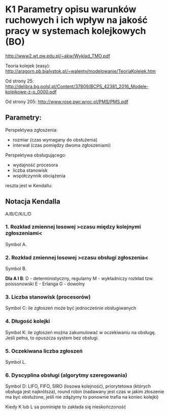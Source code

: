 # K1 Parametry opisu warunków ruchowych i ich wpływ na jakość pracy w systemach kolejkowych (BO)

http://www2.wt.pw.edu.pl/~akw/Wyklad_TMO.pdf

Teoria kolejek (easy): http://aragorn.pb.bialystok.pl/~walenty/modelowanie/TeoriaKolejek.htm

Od strony 25: http://delibra.bg.polsl.pl/Content/37809/BCPS_42381_2016_Modele-kolejkowe-z-o_0000.pdf

Od strony 205: http://www.rose.pwr.wroc.pl/PMS/PMS.pdf

## Parametry:

Perspektywa zgłoszenia:
- rozmiar (czas wymagany do obsłużenia)
- interwał (czas pomiędzy dwoma zgłoszeniami)

Perspektywa obsługującego:
- wydajność procesora
- liczba stanowisk
- współczynnik obciążenia

reszta jest w Kendallu:

## Notacja Kendalla
A/B/C/K/L/D

### 1. Rozkład zmiennej losowej >czasu między kolejnymi zgłoszeniami<
Symbol A. 

### 2. Rozkład zmiennej losowej >czasu obsługi zgłoszenia<
Symbol B.

**Dla A I B**:
D - deterministyczny, regularny
M - wykładniczy rozkład tzw. poissonowski 
E - Erlanga
G - dowolny

### 3. Liczba stanowisk (procesorów)
Symbol C: ile zgłoszeń może być jednocześnie obsługiwanych

### 4. Długość kolejki
Symbol K: ile zgłoszeń można zakumulować w oczekiwaniu na obsługę. Jeśli pełna, to opuszcza system bez obsługi.

### 5. Oczekiwana liczba zgłoszeń
Symbol L.

### 6. Dyscyplina obsługi (algorytmy szeregowania)
Symbol D: LIFO, FIFO, SIRO (losowa kolejność), priorytetowa (których obsługa jest najkrótsza), round robin (nadawany jest czas w jakim złoszenie ma być obsłużone, jeśli nie zdążymy to ponownie trafia na koniec kolejki)

Kiedy K lub L sa pominięte to zakłada się nieskończoność
